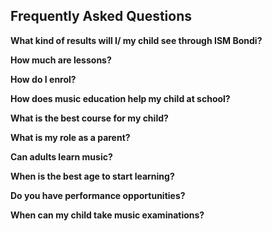 ## Frequently Asked Questions

**What kind of results will I/ my child see through ISM Bondi?**

**How much are lessons?**

**How do I enrol?**

**How does music education help my child at school?**

**What is the best course for my child?**

**What is my role as a parent?**

**Can adults learn music?**

**When is the best age to start learning?**

**Do you have performance opportunities?**

**When can my child take music examinations?**

